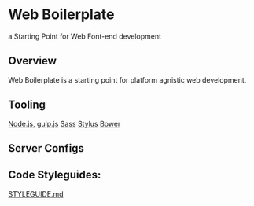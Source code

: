 Web Boilerplate
===============

a Starting Point for Web Font-end development


## Overview

Web Boilerplate is a starting point for platform agnistic web development.   


## Tooling

[Node.js](http://nodejs.org), [gulp.js](http://gulpjs.com)  [Sass](http://sass-lang.com/install)  [Stylus](http://learnboost.github.io/stylus/)  [Bower](http://learnboost.github.io/stylus/) 

## Server Configs

[](https://github.com/h5bp/server-configs)


## Code Styleguides:

[STYLEGUIDE.md](./STYLEGUIDE.md)
